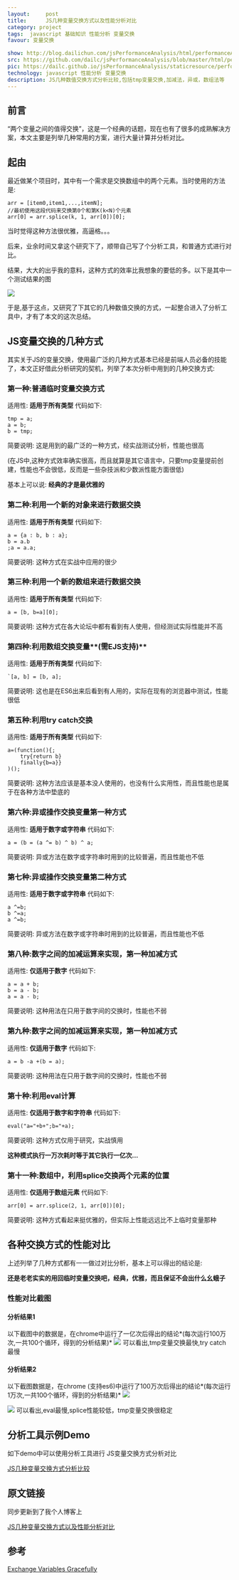 ```yaml
---
layout:     post
title:      JS几种变量交换方式以及性能分析对比
category: project
tags:  javascript 基础知识 性能分析 变量交换
favour: 变量交换

show: http://blog.dailichun.com/jsPerformanceAnalysis/html/performanceAnalysis/demo_performanceAnalysis_jsexchangevalue.html
src: https://github.com/dailc/jsPerformanceAnalysis/blob/master/html/performanceAnalysis/demo_performanceAnalysis_jsexchangevalue.html
pic: https://dailc.github.io/jsPerformanceAnalysis/staticresource/performanceAnalysis/demo_js_performanceAnalysis_jsexchangevalue_2.png
technology: javascript 性能分析 变量交换
description: JS几种数值交换方式分析比较,包括tmp变量交换,加减法，异或，数组法等
---
```


## 前言
“两个变量之间的值得交换”，这是一个经典的话题，现在也有了很多的成熟解决方案，本文主要是列举几种常用的方案，进行大量计算并分析对比。

## 起由
最近做某个项目时，其中有一个需求是交换数组中的两个元素。当时使用的方法是:

```
arr = [item0,item1,...,itemN];
//最初使用这段代码来交换第0个和第K(k<N)个元素
arr[0] = arr.splice(k, 1, arr[0])[0];
```
当时觉得这种方法很优雅，高逼格。。。

后来，业余时间又拿这个研究下了，顺带自己写了个分析工具，和普通方式进行对比。

结果，大大的出乎我的意料，这种方式的效率比我想象的要低的多。以下是其中一个测试结果的图

![](https://dailc.github.io/jsPerformanceAnalysis/staticresource/performanceAnalysis/demo_js_performanceAnalysis_jsexchangevalue_3.png)

于是,基于这点，又研究了下其它的几种数值交换的方式，一起整合进入了分析工具中，才有了本文的这次总结。

## JS变量交换的几种方式
其实关于JS的变量交换，使用最广泛的几种方式基本已经是前端人员必备的技能了，本文正好借此分析研究的契机，列举了本次分析中用到的几种交换方式:

### 第一种:普通临时变量交换方式
适用性: **适用于所有类型**
代码如下:

``` 
tmp = a;
a = b;
b = tmp; 
```
简要说明:
这是用到的最广泛的一种方式，经实战测试分析，性能也很高

(在JS中,这种方式效率确实很高，而且就算是其它语言中，只要tmp变量提前创建，性能也不会很低，反而是一些杂技派和少数派性能方面很低)

基本上可以说: **经典的才是最优雅的**

### 第二种:利用一个新的对象来进行数据交换
适用性: **适用于所有类型**
代码如下:

```
a = {a : b, b : a};
b = a.b
;a = a.a;
```
简要说明:
这种方式在实战中应用的很少

### 第三种:利用一个新的数组来进行数据交换
适用性: **适用于所有类型**
代码如下:

```
a = [b, b=a][0];
```
简要说明:
这种方式在各大论坛中都有看到有人使用，但经测试实际性能并不高

### 第四种:利用数组交换变量**(需EJS支持)**
适用性: **适用于所有类型**
代码如下:

```
`[a, b] = [b, a];
```
简要说明:
这也是在ES6出来后看到有人用的，实际在现有的浏览器中测试，性能很低

### 第五种:利用try catch交换
适用性: **适用于所有类型**
代码如下:

```
a=(function(){;
    try{return b}
    finally{b=a}}
)();
```
简要说明:
这种方法应该是基本没人使用的，也没有什么实用性，而且性能也是属于在各种方法中垫底的

### 第六种:异或操作交换变量第一种方式
适用性: **适用于数字或字符串**
代码如下:

```
a = (b = (a ^= b) ^ b) ^ a;
```
简要说明:
异或方法在数字或字符串时用到的比较普遍，而且性能也不低

### 第七种:异或操作交换变量第二种方式
适用性: **适用于数字或字符串**
代码如下:

```
a ^=b;
b ^=a;
a ^=b;
```
简要说明:
异或方法在数字或字符串时用到的比较普遍，而且性能也不低

### 第八种:数字之间的加减运算来实现，第一种加减方式
适用性: **仅适用于数字**
代码如下:

```
a = a + b;
b = a - b; 
a = a - b; 
```
简要说明:
这种用法在只用于数字间的交换时，性能也不弱

### 第九种:数字之间的加减运算来实现，第一种加减方式
适用性: **仅适用于数字**
代码如下:

```
a = b -a +(b = a);
```
简要说明:
这种用法在只用于数字间的交换时，性能也不弱

### 第十种:利用eval计算
适用性: **仅适用于数字和字符串**
代码如下:

```
eval("a="+b+";b="+a);
```
简要说明:
这种方式仅用于研究，实战慎用

**这种模式执行一万次耗时等于其它执行一亿次...**

### 第十一种:数组中，利用splice交换两个元素的位置
适用性: **仅适用于数组元素**
代码如下:

```
arr[0] = arr.splice(2, 1, arr[0])[0];
```
简要说明:
这种方式看起来挺优雅的，但实际上性能远远比不上临时变量那种

## 各种交换方式的性能对比
上述列举了几种方式都有一一做过对比分析，基本上可以得出的结论是: 

**还是老老实实的用回临时变量交换吧，经典，优雅，而且保证不会出什么幺蛾子**

### 性能对比截图

#### 分析结果1
以下截图中的数据是，在chrome中运行了一亿次后得出的结论*(每次运行100万次,一共100个循环，得到的分析结果)*
![](https://dailc.github.io/jsPerformanceAnalysis/staticresource/performanceAnalysis/demo_js_performanceAnalysis_jsexchangevalue_4.png)
可以看出,tmp变量交换最快,try catch最慢

#### 分析结果2
以下截图数据是，在chrome (支持es6)中运行了100万次后得出的结论*(每次运行1万次,一共100个循环，得到的分析结果)*
![](https://dailc.github.io/jsPerformanceAnalysis/staticresource/performanceAnalysis/demo_js_performanceAnalysis_jsexchangevalue_5.png)

![](https://dailc.github.io/jsPerformanceAnalysis/staticresource/performanceAnalysis/demo_js_performanceAnalysis_jsexchangevalue_3.png)
可以看出,eval最慢,splice性能较低，tmp变量交换很稳定

## 分析工具示例Demo
如下demo中可以使用分析工具进行 JS变量交换方式分析对比

[JS几种变量交换方式分析比较](https://dailc.github.io/jsPerformanceAnalysis/html/performanceAnalysis/demo_performanceAnalysis_jsexchangevalue.html)

## 原文链接
同步更新到了我个人博客上

[JS几种变量交换方式以及性能分析对比](https://dailc.github.io/2016/11/21/baseKnowlenge_javascript_exchangeValue.html)

## 参考 
[Exchange Variables Gracefully](https://jsperf.com/exchange-variables-gracefully/2)